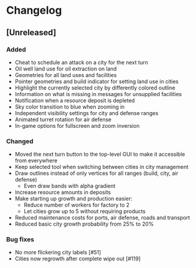 # Changelog

## [Unreleased]

### Added

* Cheat to schedule an attack on a city for the next turn
* Oil well land use for oil extraction on land
* Geometries for all land uses and facilities
* Pointer geometries and build indicator for setting land use in cities
* Highlight the currently selected city by differently colored outline
* Information on what is missing in messages for unsupplied facilities
* Notification when a resource deposit is depleted
* Sky color transition to blue when zooming in
* Independent visibility settings for city and defense ranges
* Animated turret rotation for air defense
* In-game options for fullscreen and zoom inversion

### Changed

* Moved the next turn button to the top-level GUI to make it accessible from everywhere
* Keep selected tool when switching between cities in city management
* Draw outlines instead of only vertices for all ranges (build, city, air defense)
  * Even draw bands with alpha gradient
* Increase resource amounts in deposits
* Make starting up growth and production easier:
  * Reduce number of workers for factory to 2
  * Let cities grow up to 5 without requiring products
* Reduced maintenance costs for ports, air defense, roads and transport
* Reduced basic city growth probability from 25% to 20%

### Bug fixes

* No more flickering city labels [#51]
* Cities now regrowth after complete wipe out [#119]
